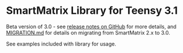 # SmartMatrix Library for Teensy 3.1

Beta version of 3.0 - see [release notes on GitHub](https://github.com/pixelmatix/SmartMatrix/releases) for more details, and [MIGRATION.md](https://github.com/pixelmatix/SmartMatrix/blob/sm3.0/MIGRATION.md) for details on migrating from SmartMatrix 2.x to 3.0.

See examples included with library for usage.
